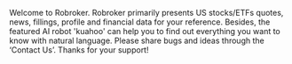 Welcome to Robroker. Robroker primarily presents US stocks/ETFs quotes, news, fillings, profile and financial data for your reference. Besides, the featured AI robot 'kuahoo' can help you to find out everything you want to know with natural language. 
Please share bugs and ideas through the ‘Contact Us’. Thanks for your support!